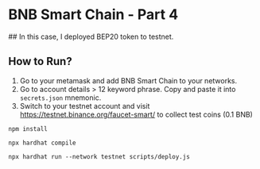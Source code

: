 # BNB Smart Chain - Part 4

## In this case, I deployed BEP20 token to testnet.

## How to Run?

1. Go to your metamask and add BNB Smart Chain to your networks.
2. Go to account details > 12 keyword phrase. Copy and paste it into `secrets.json` mnemonic.
3. Switch to your testnet account and visit https://testnet.binance.org/faucet-smart/ to collect test coins (0.1 BNB)


```
npm install
```

```
npx hardhat compile
```

```
npx hardhat run --network testnet scripts/deploy.js
```